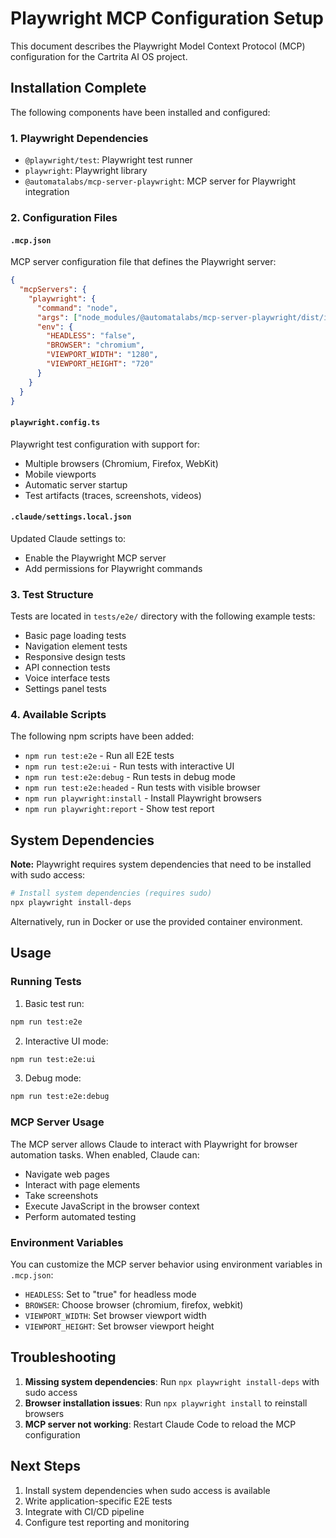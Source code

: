 # Playwright MCP Configuration Setup

This document describes the Playwright Model Context Protocol (MCP) configuration for the Cartrita AI OS project.

## Installation Complete

The following components have been installed and configured:

### 1. Playwright Dependencies
- `@playwright/test`: Playwright test runner
- `playwright`: Playwright library
- `@automatalabs/mcp-server-playwright`: MCP server for Playwright integration

### 2. Configuration Files

#### `.mcp.json`
MCP server configuration file that defines the Playwright server:
```json
{
  "mcpServers": {
    "playwright": {
      "command": "node",
      "args": ["node_modules/@automatalabs/mcp-server-playwright/dist/index.js"],
      "env": {
        "HEADLESS": "false",
        "BROWSER": "chromium",
        "VIEWPORT_WIDTH": "1280",
        "VIEWPORT_HEIGHT": "720"
      }
    }
  }
}
```

#### `playwright.config.ts`
Playwright test configuration with support for:
- Multiple browsers (Chromium, Firefox, WebKit)
- Mobile viewports
- Automatic server startup
- Test artifacts (traces, screenshots, videos)

#### `.claude/settings.local.json`
Updated Claude settings to:
- Enable the Playwright MCP server
- Add permissions for Playwright commands

### 3. Test Structure

Tests are located in `tests/e2e/` directory with the following example tests:
- Basic page loading tests
- Navigation element tests
- Responsive design tests
- API connection tests
- Voice interface tests
- Settings panel tests

### 4. Available Scripts

The following npm scripts have been added:
- `npm run test:e2e` - Run all E2E tests
- `npm run test:e2e:ui` - Run tests with interactive UI
- `npm run test:e2e:debug` - Run tests in debug mode
- `npm run test:e2e:headed` - Run tests with visible browser
- `npm run playwright:install` - Install Playwright browsers
- `npm run playwright:report` - Show test report

## System Dependencies

**Note:** Playwright requires system dependencies that need to be installed with sudo access:

```bash
# Install system dependencies (requires sudo)
npx playwright install-deps
```

Alternatively, run in Docker or use the provided container environment.

## Usage

### Running Tests

1. Basic test run:
```bash
npm run test:e2e
```

2. Interactive UI mode:
```bash
npm run test:e2e:ui
```

3. Debug mode:
```bash
npm run test:e2e:debug
```

### MCP Server Usage

The MCP server allows Claude to interact with Playwright for browser automation tasks. When enabled, Claude can:
- Navigate web pages
- Interact with page elements
- Take screenshots
- Execute JavaScript in the browser context
- Perform automated testing

### Environment Variables

You can customize the MCP server behavior using environment variables in `.mcp.json`:
- `HEADLESS`: Set to "true" for headless mode
- `BROWSER`: Choose browser (chromium, firefox, webkit)
- `VIEWPORT_WIDTH`: Set browser viewport width
- `VIEWPORT_HEIGHT`: Set browser viewport height

## Troubleshooting

1. **Missing system dependencies**: Run `npx playwright install-deps` with sudo access
2. **Browser installation issues**: Run `npx playwright install` to reinstall browsers
3. **MCP server not working**: Restart Claude Code to reload the MCP configuration

## Next Steps

1. Install system dependencies when sudo access is available
2. Write application-specific E2E tests
3. Integrate with CI/CD pipeline
4. Configure test reporting and monitoring